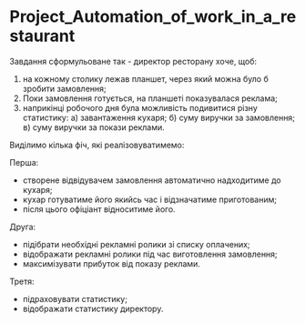 # Project_Automation_of_work_in_a_restaurant
 Завдання сформульоване так - директор ресторану хоче, щоб:
1. на кожному столику лежав планшет, через який можна було б зробити замовлення;
2. Поки замовлення готується, на планшеті показувалася реклама;
3. наприкінці робочого дня була можливість подивитися різну статистику:
а) завантаження кухаря;
б) суму виручки за замовлення;
в) суму виручки за покази реклами.

Виділимо кілька фіч, які реалізовуватимемо:

Перша:
- створене відвідувачем замовлення автоматично надходитиме до кухаря;
- кухар готуватиме його якийсь час і відзначатиме приготованим;
- після цього офіціант відноситиме його.

Друга:
- підібрати необхідні рекламні ролики зі списку оплачених;
- відображати рекламні ролики під час виготовлення замовлення;
- максимізувати прибуток від показу реклами.

Третя:
- підраховувати статистику;
- відображати статистику директору.
